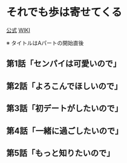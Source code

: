 # それでも歩は寄せてくる

[公式](https://soreayu.com/) 
[WIKI](https://ja.wikipedia.org/wiki/%E3%81%9D%E3%82%8C%E3%81%A7%E3%82%82%E6%AD%A9%E3%81%AF%E5%AF%84%E3%81%9B%E3%81%A6%E3%81%8F%E3%82%8B) 

※ タイトルはAパートの開始直後

## 第1話「センパイは可愛いので」

## 第2話「よろこんでほしいので」

## 第3話「初デートがしたいので」

## 第4話「一緒に過ごしたいので」

## 第5話「もっと知りたいので」
